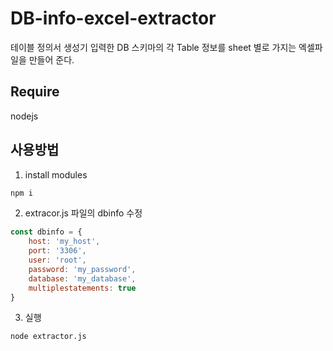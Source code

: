 # DB-info-excel-extractor

테이블 정의서 생성기
입력한 DB 스키마의 각 Table 정보를 sheet 별로 가지는 엑셀파일을 만들어 준다.

## Require
nodejs

## 사용방법 

1. install modules
```bash
npm i
```

2. extracor.js 파일의 dbinfo 수정
```javascript
const dbinfo = {
    host: 'my_host',
    port: '3306',
    user: 'root',
    password: 'my_password',
    database: 'my_database',
    multiplestatements: true
}
```

3. 실행
```bash
node extractor.js
```

